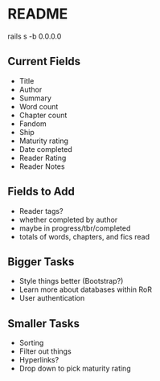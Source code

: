 # README

rails s -b 0.0.0.0

## Current Fields
- Title
- Author
- Summary
- Word count
- Chapter count
- Fandom
- Ship
- Maturity rating
- Date completed
- Reader Rating
- Reader Notes

## Fields to Add
- Reader tags?
- whether completed by author
- maybe in progress/tbr/completed
- totals of words, chapters, and fics read

## Bigger Tasks

- Style things better (Bootstrap?)
- Learn more about databases within RoR
- User authentication

## Smaller Tasks

- Sorting
- Filter out things
- Hyperlinks?
- Drop down to pick maturity rating
